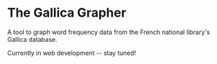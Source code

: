 # The Gallica Grapher
A tool to graph word frequency data from the French national library's Gallica database. 

Currently in web development -- stay tuned!
